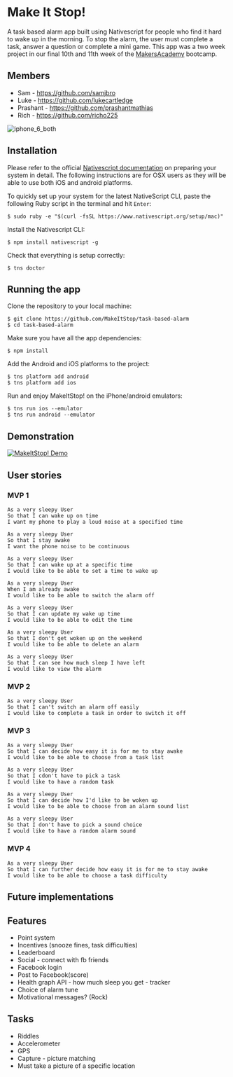Make It Stop!
=============

A task based alarm app built using Nativescript for people who find it hard to wake up in the morning. To stop the alarm, the user must complete a task, answer a question or complete a mini game. This app was a two week project in our final 10th and 11th week of the [MakersAcademy](https://github.com/makersacademy) bootcamp.

Members
-------

* Sam - https://github.com/samjbro
* Luke - https://github.com/lukecartledge
* Prashant - https://github.com/prashantmathias
* Rich - https://github.com/richo225

![iphone_6_both](https://cloud.githubusercontent.com/assets/18379191/18569614/9a2a2eb8-7b9b-11e6-8d6c-79c84ea5d782.png)

Installation
------------
Please refer to the official [Nativescript documentation](http://docs.nativescript.org/angular/start/quick-setup.html) on preparing your system in detail. The following instructions are for OSX users as they will be able to use both iOS and android platforms.

To quickly set up your system for the latest NativeScript CLI, paste the following Ruby script in the terminal and hit `Enter`:

```
$ sudo ruby -e "$(curl -fsSL https://www.nativescript.org/setup/mac)"
```
Install the Nativescript CLI:
```
$ npm install nativescript -g
```
Check that everything is setup correctly:
```
$ tns doctor
```

Running the app
---------------
Clone the repository to your local machine:
```
$ git clone https://github.com/MakeItStop/task-based-alarm
$ cd task-based-alarm
```
Make sure you have all the app dependencies:
```
$ npm install
```
Add the Android and iOS platforms to the project:
```
$ tns platform add android
$ tns platform add ios
```
Run and enjoy MakeItStop! on the iPhone/android emulators:
```
$ tns run ios --emulator
$ tns run android --emulator
```

Demonstration
-------------
[![MakeItStop! Demo](https://cloud.githubusercontent.com/assets/18379191/18570175/c467eb58-7b9f-11e6-8957-2f55b19d0b72.png)](https://www.youtube.com/watch?v=WGuyOzGttv0 "MakeItStop! Demo")

User stories
------------

### MVP 1
```
As a very sleepy User
So that I can wake up on time
I want my phone to play a loud noise at a specified time

As a very sleepy User
So that I stay awake
I want the phone noise to be continuous

As a very sleepy User
So that I can wake up at a specific time
I would like to be able to set a time to wake up

As a very sleepy User
When I am already awake
I would like to be able to switch the alarm off

As a very sleepy User
So that I can update my wake up time
I would like to be able to edit the time

As a very sleepy User
So that I don't get woken up on the weekend
I would like to be able to delete an alarm

As a very sleepy User
So that I can see how much sleep I have left
I would like to view the alarm
```

### MVP 2
```
As a very sleepy User
So that I can't switch an alarm off easily
I would like to complete a task in order to switch it off

```

### MVP 3
```
As a very sleepy User
So that I can decide how easy it is for me to stay awake
I would like to be able to choose from a task list

As a very sleepy User
So that I cdon't have to pick a task
I would like to have a random task

As a very sleepy User
So that I can decide how I'd like to be woken up
I would like to be able to choose from an alarm sound list

As a very sleepy User
So that I don't have to pick a sound choice
I would like to have a random alarm sound

```
### MVP 4
```
As a very sleepy User
So that I can further decide how easy it is for me to stay awake
I would like to be able to choose a task difficulty

```

Future implementations
----------------------

Features
------------------
* Point system
* Incentives (snooze fines, task difficulties)
* Leaderboard
* Social - connect with fb friends
* Facebook login
* Post to Facebook(score)
* Health graph API - how much sleep you get - tracker
* Choice of alarm tune
* Motivational messages? (Rock)

Tasks
------
* Riddles
* Accelerometer
* GPS
* Capture - picture matching
* Must take a picture of a specific location
